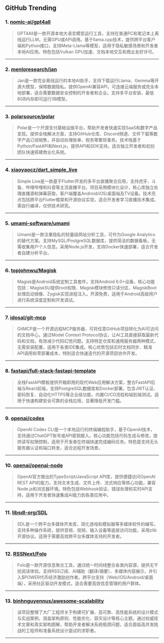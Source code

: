 ## GitHub Trending


### 1. [nomic-ai/gpt4all](https://github.com/nomic-ai/gpt4all)
> GPT4All是一款开源本地大语言模型运行工具，支持在普通PC和笔记本上离线运行LLM，无需GPU或API调用。基于llama.cpp技术，提供跨平台客户端和Python接口，支持Meta-Llama等模型，适用于隐私敏感场景和开发者本地AI应用。特色包括Vulkan GPU加速、文档本地交互和商业友好许可。
---

### 2. [menloresearch/jan](https://github.com/menloresearch/jan)
> Jan是一款完全离线运行的本地AI助手，支持下载运行Llama、Gemma等开源大模型，保障数据隐私。提供OpenAI兼容API，可连接云端服务或完全本地部署，适合需要数据安全控制的开发者和企业。支持多平台安装，最低8GB内存即可运行3B模型。
---

### 3. [polarsource/polar](https://github.com/polarsource/polar)
> Polar是一个开源支付基础设施平台，帮助开发者快速实现SaaS和数字产品变现。提供全栈解决方案，支持GitHub仓库、Discord频道、文件下载等数字产品订阅销售，并自动处理账单、税务等繁琐事务。技术栈基于Python/FastAPI和Next.js，提供API和SDK支持。适合独立开发者和初创团队快速搭建商业化系统。
---

### 4. [xiaoyaocz/dart_simple_live](https://github.com/xiaoyaocz/dart_simple_live)
> Simple Live是一款基于Flutter开发的多平台直播聚合应用，支持虎牙、斗鱼、哔哩哔哩和抖音等主流直播平台。项目采用模块化设计，核心库独立处理直播源和弹幕获取，客户端覆盖Android/iOS/桌面端及TV设备。技术亮点包括跨平台Flutter框架和开源协议实现，适合开发者学习直播技术集成。需自行编译，仅供技术研究。
---

### 5. [umami-software/umami](https://github.com/umami-software/umami)
> Umami是一款注重隐私的轻量级网站分析工具，可作为Google Analytics的替代方案。支持MySQL/PostgreSQL数据库，提供简洁的数据看板，无需收集用户个人信息。采用Node.js开发，支持Docker快速部署，适合开发者自建分析平台。
---

### 6. [topjohnwu/Magisk](https://github.com/topjohnwu/Magisk)
> Magisk是Android系统定制工具套件，支持Android 6.0+设备。核心功能包括：MagiskSU提供root权限、Magisk模块修改只读分区、MagiskBoot处理启动镜像、Zygisk实现进程注入。开源免费，适用于Android高级用户进行系统深度定制和开发调试。
---

### 7. [idosal/git-mcp](https://github.com/idosal/git-mcp)
> GitMCP是一个开源远程MCP服务器，可将任意GitHub项目转化为AI可访问的文档中心。通过Model Context Protocol协议，让AI工具直接获取最新代码和文档，有效减少代码幻觉问题。支持特定仓库和通用服务器两种模式，无需安装配置，适用于各类IDE集成。核心优势包括实时文档同步、精准API调用和零部署成本，特别适合快速迭代的开源项目协作开发。
---

### 8. [fastapi/full-stack-fastapi-template](https://github.com/fastapi/full-stack-fastapi-template)
> 全栈FastAPI模板提供开箱即用的现代Web应用解决方案，整合FastAPI后端与React前端，支持PostgreSQL数据库和Docker部署。包含JWT认证、密码恢复、自动化HTTPS等企业级功能，内置CI/CD流程和端到端测试。适用于快速构建安全可靠的全栈应用，显著降低开发门槛。
---

### 9. [openai/codex](https://github.com/openai/codex)
> OpenAI Codex CLI是一个本地运行的终端编程助手，基于OpenAI技术，支持通过ChatGPT账号或API密钥接入。核心功能包括代码生成与修改，提供读写权限控制，适用于开发者在终端快速完成编码任务。特色是支持无头服务器认证和端口转发，适合远程开发场景。
---

### 10. [openai/openai-node](https://github.com/openai/openai-node)
> OpenAI官方推出的TypeScript/JavaScript API库，提供便捷访问OpenAI REST API的能力。支持文本生成、文件上传、流式响应等核心功能，兼容Node.js和浏览器环境。特色包括Webhook验证、错误处理和实时API支持，适用于开发者快速集成AI能力到各类应用中。
---

### 11. [libsdl-org/SDL](https://github.com/libsdl-org/SDL)
> SDL是一个跨平台多媒体开发库，简化游戏和模拟器等多媒体软件的编写。支持多种操作系统，提供音频、视频、输入设备等底层访问功能，采用zlib开源协议。适用于需要高效跨平台多媒体支持的开发者。
---

### 12. [RSSNext/Folo](https://github.com/RSSNext/Folo)
> Folo是一款开源信息聚合工具，通过统一时间线整合各类内容源，提供无干扰阅读体验。支持RSS订阅、AI辅助（翻译/摘要）、多媒体内容展示，并引入$POWER代币经济激励创作者。跨平台支持（Web/iOS/Android/桌面端），采用社区驱动开发模式，适合需要高效信息管理的用户群体。
---

### 13. [binhnguyennus/awesome-scalability](https://github.com/binhnguyennus/awesome-scalability)
> 该项目整理了大厂工程师关于构建可扩展、高可靠、高性能系统的设计模式与实战案例，涵盖架构原则、性能优化、容灾设计等核心主题。通过权威技术文章和真实架构图解，帮助开发者解决系统瓶颈问题，适合面临高并发挑战的工程师和准备系统设计面试的求职者。
---
